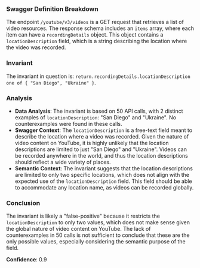 ### Swagger Definition Breakdown
The endpoint `/youtube/v3/videos` is a GET request that retrieves a list of video resources. The response schema includes an `items` array, where each item can have a `recordingDetails` object. This object contains a `locationDescription` field, which is a string describing the location where the video was recorded.

### Invariant
The invariant in question is: `return.recordingDetails.locationDescription one of { "San Diego", "Ukraine" }`.

### Analysis
- **Data Analysis**: The invariant is based on 50 API calls, with 2 distinct examples of `locationDescription`: "San Diego" and "Ukraine". No counterexamples were found in these calls.
- **Swagger Context**: The `locationDescription` is a free-text field meant to describe the location where a video was recorded. Given the nature of video content on YouTube, it is highly unlikely that the location descriptions are limited to just "San Diego" and "Ukraine". Videos can be recorded anywhere in the world, and thus the location descriptions should reflect a wide variety of places.
- **Semantic Context**: The invariant suggests that the location descriptions are limited to only two specific locations, which does not align with the expected use of the `locationDescription` field. This field should be able to accommodate any location name, as videos can be recorded globally.

### Conclusion
The invariant is likely a "false-positive" because it restricts the `locationDescription` to only two values, which does not make sense given the global nature of video content on YouTube. The lack of counterexamples in 50 calls is not sufficient to conclude that these are the only possible values, especially considering the semantic purpose of the field.

**Confidence**: 0.9
